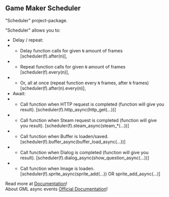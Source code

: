 ## Game Maker Scheduler
"Scheduler" project-package.

"Scheduler" allows you to:
- Delay / repeat:
- - Delay function calls for given `N` amount of frames [scheduler(f).after(n)],
- - Repeat function calls for given `N` amount of frames [scheduler(f).every(n)],
- - Or, all at once (repeat function every `N` frames, after `N` frames) [scheduler(f).after(n).every(n)],
- Await:
- - Call function when HTTP request is completed (function will give you result). [scheduler(f).http_async(http_get(...))]
- - Call function when Steam request is completed (function will give you result). [scheduler(f).steam_async(steam_*(...))]
- - Call function when Buffer is loaden/saved. [scheduler(f).buffer_async(buffer_load_async(...))]
- - Call function when Dialog is completed (function will give you result). [scheduler(f).dialog_async(show_question_async(...))]
- - Call function when Image is loaden. [scheduler(f).sprite_async(sprite_add(...)) OR sprite_add_async(...)]

Read more at [Documentation](src/Scheduler/notes/SCHEDULER_DOCUMENTATION/SCHEDULER_DOCUMENTATION.txt)!  \
About GML async events [Official Documentation](https://docs2.yoyogames.com/source/_build/2_interface/1_editors/events/async_events.html)!
